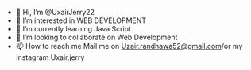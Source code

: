 - 👋 Hi, I’m @UxairJerry22
- 👀 I’m interested in WEB DEVELOPMENT
- 🌱 I’m currently learning Java Script
- 💞️ I’m looking to collaborate on Web Development
- 📫 How to reach me Mail me on Uzair.randhawa52@gmail.com/or my instagram Uxair.jerry

<!---
UxairJerry22/UxairJerry22 is a ✨ special ✨ repository because its `README.md` (this file) appears on your GitHub profile.
You can click the Preview link to take a look at your changes.
--->
